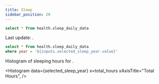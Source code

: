 ```yaml
---
title: Sleep
sidebar_position: 20
---
```



```sql sleep
select * from health.sleep_daily_data
```

<Alert status="info">
Last update: <Value data={sleep} column="date" agg="max" />.
</Alert>


<CalendarHeatmap
    data={sleep}
    date=date
    value=total_hours
/>


<Dropdown
    name=selected_sleep_year
    data={sleep}
    value=year
/>

```sql selected_sleep_year
select * from health.sleep_daily_data
where year = '${inputs.selected_sleep_year.value}'
```

Histogram of sleeping hours for <Value data={selected_sleep_year} column="year" agg="max" />.

<Histogram
    data={selected_sleep_year}
    x=total_hours
    xAxisTitle="Total Hours",
/>

